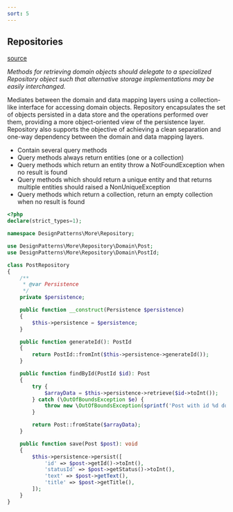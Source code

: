 ```yaml
---
sort: 5
---
```


## Repositories

[source](https://martinfowler.com/eaaCatalog/repository.html)

_Methods for retrieving domain objects should delegate to a specialized Repository object such that alternative storage implementations may be easily interchanged._

Mediates between the domain and data mapping layers using a collection-like interface for accessing domain objects.
Repository encapsulates the set of objects persisted in a data store and the operations performed over them, providing a more object-oriented view of the persistence layer. Repository also supports the objective of achieving a clean separation and one-way dependency between the domain and data mapping layers.

- Contain several query methods
- Query methods always return entities (one or a collection)
- Query methods which return an entity throw a NotFoundException when no result is found
- Query methods which should return a unique entity and that returns multiple entities should raised a NonUniqueException
- Query methods which return a collection, return an empty collection when no result is found

```php
<?php
declare(strict_types=1);

namespace DesignPatterns\More\Repository;

use DesignPatterns\More\Repository\Domain\Post;
use DesignPatterns\More\Repository\Domain\PostId;

class PostRepository
{
    /**
     * @var Persistence
     */
    private $persistence;

    public function __construct(Persistence $persistence)
    {
        $this->persistence = $persistence;
    }

    public function generateId(): PostId
    {
        return PostId::fromInt($this->persistence->generateId());
    }

    public function findById(PostId $id): Post
    {
        try {
            $arrayData = $this->persistence->retrieve($id->toInt());
        } catch (\OutOfBoundsException $e) {
            throw new \OutOfBoundsException(sprintf('Post with id %d does not exist', $id->toInt()), 0, $e);
        }

        return Post::fromState($arrayData);
    }

    public function save(Post $post): void
    {
        $this->persistence->persist([
            'id' => $post->getId()->toInt(),
            'statusId' => $post->getStatus()->toInt(),
            'text' => $post->getText(),
            'title' => $post->getTitle(),
        ]);
    }
}
```


